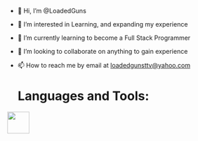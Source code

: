 - 👋 Hi, I’m @LoadedGuns
- 👀 I’m interested in Learning, and expanding my experience
- 🌱 I’m currently learning to become a Full Stack Programmer
- 💞️ I’m looking to collaborate on anything to gain experience
- 📫 How to reach me by email at loadedgunsttv@yahoo.com

  <h1><strong>Languages and Tools:</strong></h1>
<a href="https://www.w3schools.com/html/">
  <img src="https://icons-for-free.com/iconfiles/png/512/html+html5+icon-1320185152054921895.png" height="50px" width="50px">
</a>



<!---
LoadedGuns/LoadedGuns is a ✨ special ✨ repository because its `README.md` (this file) appears on your GitHub profile.
You can click the Preview link to take a look at your changes.
--->
